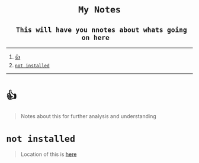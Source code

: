 
<h1 align="center"><code> My Notes </code></h1>
<h2 align="center"><code> This will have you nnotes about whats going on here  </code></h2>

----
1. [👍](#)
2. [`not installed`](#not-installed)

----

# 👍

> Notes about this for further analysis and understanding

# `not installed`

> Location of this is [here](https://gitlab.com/sniffliq/pdtmcharm1/-/blob/w/stu/pdtm/pkg/utils/utils.go?ref_type=heads#L122)